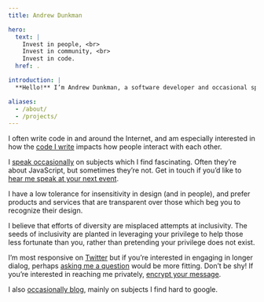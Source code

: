```yaml
---
title: Andrew Dunkman

hero:
  text: |
    Invest in people, <br>
    Invest in community, <br>
    Invest in code.
  href: .

introduction: |
  **Hello!** I’m Andrew Dunkman, a software developer and occasional speaker. I use he/him pronouns, and am a resident of ANC 1B02 in Washington, DC.

aliases:
  - /about/
  - /projects/
---
```


<p>I often write code in and around the Internet, and am especially interested in how the <a href="https://github.com/adunkman">code I write</a> impacts how people interact with each other.</p>

<p>I <a href="/talks/">speak occasionally</a> on subjects which I find fascinating. Often they’re about JavaScript, but sometimes they’re not. Get in touch if you’d like to <a href="/talks/#contact">hear me speak at your next event</a>.</p>

<p>I have a low tolerance for insensitivity in design (and in people), and prefer products and services that are transparent over those which beg you to recognize their design.</p>

<p>I believe that efforts of diversity are misplaced attempts at inclusivity. The seeds of inclusivity are planted in leveraging your privilege to help those less fortunate than you, rather than pretending your privilege does not exist.</p>

<p>I’m most responsive on <a href="https://twitter.com/adunkman">Twitter</a> but if you’re interested in engaging in longer dialog, perhaps <a href="https://github.com/adunkman/ask">asking me a question</a> would be more fitting. Don’t be shy! If you’re interested in reaching me privately, <a href="https://keybase.io/encrypt#adunkman">encrypt your message</a>.</p>

<p>I also <a href="/blog/">occasionally blog</a>, mainly on subjects I find hard to google.</p>
